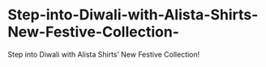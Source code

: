 # Step-into-Diwali-with-Alista-Shirts-New-Festive-Collection-
Step into Diwali with Alista Shirts’ New Festive Collection!
